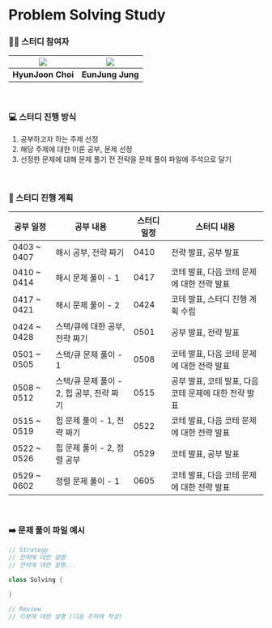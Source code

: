 # Problem Solving Study

### 🧞‍♀️ 스터디 참여자

|[![](https://github.com/H-Zoon.png?size=100)](https://github.com/H-Zoon) |[![](https://github.com/eunjjungg.png?size=100)](https://github.com/eunjjungg) |
|:---:|:---:|
| **HyunJoon Choi** | **EunJung Jung** | 

<br/>

### 💻 스터디 진행 방식 

1. 공부하고자 하는 주제 선정
2. 해당 주제에 대한 이론 공부, 문제 선정
3. 선정한 문제에 대해 문제 풀기 전 전략을 문제 풀이 파일에 주석으로 달기

<br/>    

### 📆 스터디 진행 계획

| 공부 일정 | 공부 내용 | 스터디 일정 | 스터디 내용 |
| --- | --- | --- | --- |
| 0403 ~ 0407 | 해시 공부, 전략 짜기 | 0410 | 전략 발표, 공부 발표 |
| 0410 ~ 0414 | 해시 문제 풀이 - 1 | 0417 | 코테 발표, 다음 코테 문제에 대한 전략 발표 |
| 0417 ~ 0421 | 해시 문제 풀이 - 2 | 0424 | 코테 발표, 스터디 진행 계획 수립 |
| 0424 ~ 0428 | 스택/큐에 대한 공부, 전략 짜기  | 0501 | 공부 발표, 전략 발표 |
| 0501 ~ 0505 | 스택/큐 문제 풀이 - 1 | 0508 | 코테 발표, 다음 코테 문제에 대한 전략 발표 |
| 0508 ~ 0512 | 스택/큐 문제 풀이 - 2, 힙 공부, 전략 짜기 | 0515 | 공부 발표, 코테 발표, 다음 코테 문제에 대한 전략 발표 |
| 0515 ~ 0519 | 힙 문제 풀이 - 1, 전략 짜기 | 0522 | 코테 발표, 다음 코테 문제에 대한 전략 발표  |
| 0522 ~ 0526 | 힙 문제 풀이 - 2, 정렬 공부 | 0529 | 코테 발표, 공부 발표  |
| 0529 ~ 0602 | 정렬 문제 풀이 - 1 | 0605 | 코테 발표, 다음 코테 문제에 대한 전략 발표  |


<br/>

### ➡️ 문제 풀이 파일 예시

```kotlin
// Strategy 
// 전략에 대한 설명
// 전략에 대한 설명...

class Solving {

}

// Review
// 리뷰에 대한 설명 (다음 주차에 작성)
```
